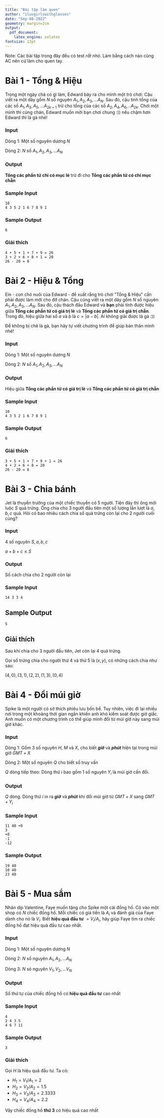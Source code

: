 ```yaml
---
title: "Bài tập làm quen"
author: "iluvgirlswithglasses"
date: "Sep-08-2022"
geometry: margin=2cm
output: 
  pdf_document: 
    latex_engine: xelatex
fontsize: 12pt
---
```


Note: Các bài tập trong đây đều có test *rất nhỏ*. Làm bằng cách nào cũng AC nên cứ làm cho quen tay.

# Bài 1 - Tổng & Hiệu

Trong một ngày chả có gì làm, Edward bày ra cho mình một trò chơi: Cậu viết ra một dãy gồm $N$ số nguyên $A_{1}, A_{2}, A_{3},... A_{N}$. Sau đó, cậu tính tổng của các số $A_{1}, A_{3}, A_{5},... A_{2k+1}$ trừ cho tổng của các số $A_{2}, A_{4}, A_{6},.. A_{2k}$. Chơi một mình thì cũng chán, Edward muốn mời bạn chơi chung :)) nếu chậm hơn Edward thì là gà nhé!

### Input

Dòng 1: Một số nguyên dương $N$

Dòng 2: $N$ số $A_{1}, A_{2}, A_{3},... A_{N}$

### Output

**Tổng các phần tử chỉ có mục lẻ** trừ đi cho **Tổng các phần từ có chỉ mục chẵn**

### Sample Input

```
10
4 3 5 2 1 6 7 8 9 1
```

### Sample Output

```
6
```

### Giải thích

```
4 + 5 + 1 + 7 + 9 = 26
3 + 2 + 6 + 8 + 1 = 20
26 - 20 = 6
```

# Bài 2 - Hiệu & Tổng

Ein - con chó nuôi của Edward - đề xuất rằng trò chơi "Tổng & Hiệu" cần phải được làm mới cho đỡ chán. Cậu cũng viết ra một dãy gồm $N$ số nguyên $A_{1}, A_{2}, A_{3},... A_{N}$. Sau đó, cậu thách đấu Edward và **bạn** phải tính được hiệu giữa **Tổng các phần tử có giá trị lẻ** và **Tổng các phần tử có giá trị chẵn**. Trong đó, hiệu giữa hai số $a$ và $b$ là $c = |a-b|$. Ai không giải được là gà :))

Để không bị chê là gà, bạn hãy tự viết chương trình để giúp bản thân mình nhé!

### Input

Dòng 1: Một số nguyên dương $N$

Dòng 2: $N$ số $A_{1}, A_{2}, A_{3},... A_{N}$

### Output

Hiệu giữa **Tổng các phần tử có giá trị lẻ** và **Tổng các phần tử có giá trị chẵn**

### Sample Input

```
10
4 3 5 2 1 6 7 8 9 1
```

### Sample Output

```
6
```

### Giải thích

```
3 + 5 + 1 + 7 + 9 + 1 = 26
4 + 2 + 6 + 8 = 20
26 - 20 = 6
```

# Bài 3 - Chia bánh

Jet là thuyền trưởng của một chiếc thuyền có 5 người. Tiện đây thì ông mới luộc $S$ quả trứng. Ông chia cho 3 người đầu tiên một số lượng lần lượt là $a, b, c$ quả. Hỏi có bao nhiêu cách chia số quả trứng còn lại cho 2 người cuối cùng?

### Input

4 số nguyên $S, a, b, c$

$a+b+c \leq S$

### Output

Số cách chia cho 2 người còn lại

### Sample Input

```
14 3 3 4
```

## Sample Output

```
5
```

## Giải thích

Sau khi chia cho 3 người đầu tiên, Jet còn lại 4 quả trứng.

Gọi số trứng chia cho người thứ 4 và thứ 5 là $(x, y)$, có những cách chia như sau:

$(4, 0), (3, 1), (2, 2), (1, 3), (0, 4)$

# Bài 4 - Đổi múi giờ

Spike là một người có sở thích phiêu lưu bốn bể. Tuy nhiên, việc đi lại nhiều nơi trong một khoảng thời gian ngắn khiến anh khó kiểm soát được giờ giấc. Anh muốn có một chương trình có thể giúp mình đổi từ múi giờ này sang múi giờ khác.

### Input

Dòng 1: Gồm 3 số nguyên $H$, $M$ và $X$, cho biết ***giờ*** và ***phút*** hiện tại trong múi giờ $GMT+X$

Dòng 2: Một số nguyên $Q$ cho biết số truy vấn

$Q$ dòng tiếp theo: Dòng thứ $i$ bao gồm 1 số nguyên $Y_{i}$ là múi giờ cần đổi.

### Output

$Q$ dòng. Dòng thứ $i$ in ra ***giờ*** và ***phút*** khi đổi múi giờ từ $GMT+X$ sang $GMT+Y_{i}$

### Sample Input

```
11 40 +0
3
+8
-1
-12
```

### Sample Output

```
19 40
10 40
23 40
```

# Bài 5 - Mua sắm

Nhân dịp Valentine, Faye muốn tặng cho Spike một cái đồng hồ. Cô vào một shop có $N$ chiếc đồng hồ. Mỗi chiếc có giá tiền là $A_{i}$ và đánh giá của Faye dành cho nó là $V_{i}$. Biết **hiệu quả đầu tư** $= V_{i}/A_{i}$, hãy giúp Faye tìm ra chiếc đồng hồ đạt hiệu quả đầu tư cao nhất.

### Input

Dòng 1: Một số nguyên dương $N$

Dòng 2: $N$ số nguyên $A_{1}, A_{2},... A_{N}$

Dòng 3: $N$ só nguyên $V_{1}, V_{2},... V_{N}$

### Output

Số thứ tự của chiếc đồng hồ có **hiệu quả đầu tư** cao nhất

### Sample Input

```
4
2 4 3 5
4 6 7 11
```

### Sample Output

```
3
```

### Giải thích

Gọi $H$ là hiệu quả đầu tư. Ta có: 

- $H_{1} = V_{1}/A_{1} = 2$
- $H_{2} = V_{2}/A_{2} = 1.5$
- $H_{3} = V_{3}/A_{3} = 2.3333$
- $H_{4} = V_{4}/A_{4} = 2.2$

Vậy chiếc đồng hồ **thứ 3** có hiệu quả cao nhất
